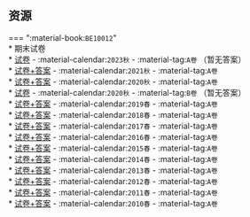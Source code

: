 ## 资源
=== ":material-book:`BE10012`"  
    * 期末试卷  
        * [试卷](http://api.cqu-openlib.cn/file?key=iv3Ad2kxohda) - :material-calendar:`2023秋` - :material-tag:`A卷` （暂无答案）  
        * [试卷+答案](http://api.cqu-openlib.cn/file?key=id15w2kxohbi) - :material-calendar:`2021秋` - :material-tag:`A卷`  
        * [试卷+答案](http://api.cqu-openlib.cn/file?key=i1Fbt2kxoh8f) - :material-calendar:`2020秋` - :material-tag:`A卷`  
        * [试卷](http://api.cqu-openlib.cn/file?key=iIyro2kxohah) - :material-calendar:`2020秋` - :material-tag:`B卷` （暂无答案）  
        * [试卷+答案](http://api.cqu-openlib.cn/file?key=iMutV2kxoh7e) - :material-calendar:`2019春` - :material-tag:`A卷`  
        * [试卷+答案](http://api.cqu-openlib.cn/file?key=ieeCR2kxoh5c) - :material-calendar:`2018春` - :material-tag:`A卷`  
        * [试卷+答案](http://api.cqu-openlib.cn/file?key=i7KUh2kxoh2j) - :material-calendar:`2017春` - :material-tag:`A卷`  
        * [试卷+答案](http://api.cqu-openlib.cn/file?key=iberD2kxoh4b) - :material-calendar:`2016春` - :material-tag:`A卷`  
        * [试卷+答案](http://api.cqu-openlib.cn/file?key=iBm8z2kxoh1i) - :material-calendar:`2015春` - :material-tag:`A卷`  
        * [试卷+答案](http://api.cqu-openlib.cn/file?key=iLfq62kxogzg) - :material-calendar:`2014春` - :material-tag:`A卷`  
        * [试卷+答案](http://api.cqu-openlib.cn/file?key=iyx5Z2kxogta) - :material-calendar:`2013春` - :material-tag:`A卷`  
        * [试卷+答案](http://api.cqu-openlib.cn/file?key=iYfjx2kxogxe) - :material-calendar:`2012春` - :material-tag:`A卷`  
        * [试卷+答案](http://api.cqu-openlib.cn/file?key=iP5O92kxogsj) - :material-calendar:`2011春` - :material-tag:`A卷`  
        * [试卷+答案](http://api.cqu-openlib.cn/file?key=iL9yg2kxogqh) - :material-calendar:`2010春` - :material-tag:`A卷`  